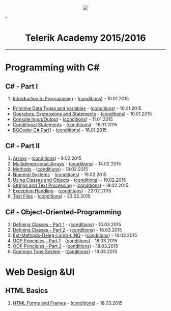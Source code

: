  <p align="center"><a href="http://telerikacademy.com//"><img src="https://github.com/tddold/Telerik-Academy/blob/master/Programming%20with%20C%23/1.%20C%23%20Fundamentals%20I/Presentation/Telerik.png" /></a></p>
 
-<h1 align="center">Telerik Academy 2015/2016</h1>

---

# Programming with C# 

## C# - Part I

1. [Introduction to Programming](https://github.com/tddold/Telerik-Academy/tree/master/Programming%20with%20C%23/1.%20C%23%20Fundamentals%20I/1.%20Intro-Programming-Homework) - ([conditions](https://github.com/TelerikAcademy/CSharp-Part-1/blob/master/1.%20Introduction%20to%20Programming/README.md)) - 10.01.2015
* [Primitive Data Types and Variables](https://github.com/tddold/Telerik-Academy/tree/master/Programming%20with%20C%23/1.%20C%23%20Fundamentals%20I/2.%20Primitive-Data-Types-Variables) - ([conditions](https://github.com/TelerikAcademy/CSharp-Part-1/blob/master/2.%20Data%20Types%20and%20Variables/README.md)) - 10.01.2015
* [Operators, Expressions and Statements](https://github.com/tddold/Telerik-Academy/tree/master/Programming%20with%20C%23/1.%20C%23%20Fundamentals%20I/3.%20Operators%20and%20Expressions) - ([conditions](https://github.com/TelerikAcademy/CSharp-Part-1/blob/master/3.%20Operators%20and%20Expressions/README.md)) - 10.01.2015
* [Console Input/Output](https://github.com/tddold/Telerik-Academy/tree/master/Programming%20with%20C%23/1.%20C%23%20Fundamentals%20I/4.%20Console%20Input-Output) - ([conditions](https://github.com/TelerikAcademy/CSharp-Part-1/blob/master/4.%20Console%20In%20and%20Out/README.md)) - 11.01.2015 
* [Conditional Statements](https://github.com/tddold/Telerik-Academy/tree/master/Programming%20with%20C%23/1.%20C%23%20Fundamentals%20I/5.%20Conditional%20Statements) - ([conditions](https://github.com/TelerikAcademy/CSharp-Part-1/blob/master/6.%20Loops/README.md)) - 16.01.2015
* [BGCoder C# Part1](https://github.com/tddold/Telerik-Academy/tree/master/Programming%20with%20C%23/1.%20C%23%20Fundamentals%20I/0.%20BGCoder%20C%23Part1) - ([conditions](http://bgcoder.com/Contests/#!/List/ByCategory/23/Telerik-Software-Academy)) - 16.01.2015

## C# - Part II

1. [Arrays](https://github.com/tddold/Telerik-Academy/tree/master/Programming%20with%20C%23/2.%20C%23%20Fundamentals%20II/HW-Telerik-Academy/01.%20Arrays) - ([conditions](https://github.com/TelerikAcademy/CSharp-Part-2/blob/master/01.%20Arrays/README.md)) - 9.02.2015
2. [Multidimensional-Arrays](https://github.com/tddold/Telerik-Academy/tree/master/Programming%20with%20C%23/2.%20C%23%20Fundamentals%20II/HW-Telerik-Academy/02.%20Multidim%20Arrays) - ([conditions](https://github.com/TelerikAcademy/CSharp-Part-2/blob/master/02.%20Multidimensional%20Arrays/README.md)) - 14.02.2015
3. [Methods](https://github.com/tddold/Telerik-Academy/tree/master/Programming%20with%20C%23/2.%20C%23%20Fundamentals%20II/HW-Telerik-Academy/03.%20Methods) - ([conditions](https://github.com/TelerikAcademy/CSharp-Part-2/tree/master/03.%20Methods)) - 18.02.2015
4. [Numeral Systems](https://github.com/tddold/Telerik-Academy/tree/master/Programming%20with%20C%23/2.%20C%23%20Fundamentals%20II/HW-Telerik-Academy/04.%20Numeral%20Systems) - ([conditions](https://github.com/TelerikAcademy/CSharp-Part-2/tree/master/04.%20Numeral%20Systems)) - 19.02.2015
5. [Using Classes and Objects](https://github.com/tddold/Telerik-Academy/tree/master/Programming%20with%20C%23/2.%20C%23%20Fundamentals%20II/HW-Telerik-Academy/05.%20UsingClassesAndObje) - ([conditions](https://github.com/TelerikAcademy/CSharp-Part-2/tree/master/05.%20Using%20Classes%20and%20Objects)) - 19.02.2015
6. [Strings and Text Processing](https://github.com/tddold/Telerik-Academy/tree/master/Programming%20with%20C%23/2.%20C%23%20Fundamentals%20II/HW-Telerik-Academy/06.%20Strings%20and%20Text%20Pr) - ([conditions](https://github.com/TelerikAcademy/CSharp-Part-2/tree/master/06.%20Strings%20and%20Text%20Processing)) - 19.02.2015
7. [Exception Handling](https://github.com/tddold/Telerik-Academy/tree/master/Programming%20with%20C%23/2.%20C%23%20Fundamentals%20II/HW-Telerik-Academy/07.%20Exception%20Handling) - ([conditions](https://github.com/TelerikAcademy/CSharp-Part-2/tree/master/07.%20Exception%20Handling)) - 22.02.2015
8.  [Text Files](https://github.com/tddold/Telerik-Academy/tree/master/Programming%20with%20C%23/2.%20C%23%20Fundamentals%20II/HW-Telerik-Academy/08.%20Text%20Files) - ([conditions](https://github.com/TelerikAcademy/CSharp-Part-2/tree/master/08.%20Text%20Files)) - 23.02.2015

## C# - Object-Oriented-Programming

1. [Defining Classes - Part 1](https://github.com/tddold/Telerik-Academy/tree/master/Programming%20with%20C%23/3.%20C%23%20OOP/HW/01.%20Defining%20Classes%20-%201) - ([conditions](https://github.com/TelerikAcademy/Object-Oriented-Programming/tree/master/01.%20Defining%20Classes%20-%20Part%201)) - 10.03.2015
2.  [Defining Classes - Part 2](https://github.com/tddold/Telerik-Academy/tree/master/Programming%20with%20C%23/3.%20C%23%20OOP/HW/02.%20Defining%20Classes%20-%202) - ([conditions](https://github.com/TelerikAcademy/Object-Oriented-Programming/tree/master/02.%20Defining%20Classes%20-%20Part%202)) - 16.03.2015
3.  [Ext-Methods-Deleg-Lamb-LINQ](https://github.com/tddold/Telerik-Academy/tree/master/Programming%20with%20C%23/3.%20C%23%20OOP/HW/03.%20Ext-Methods-Deleg-Lamb-LINQ) - ([conditions](https://github.com/TelerikAcademy/Object-Oriented-Programming/tree/master/03.%20Extension-Methods-Delegates-Lambda-LINQ)) - 18.03.2015
4.  [OOP Principles - Part 1](https://github.com/tddold/Telerik-Academy/tree/master/Programming%20with%20C%23/3.%20C%23%20OOP/HW/04.%20OOP%20Principles%20-%20Part%201) - ([conditions](https://github.com/TelerikAcademy/Object-Oriented-Programming/tree/master/04.%20OOP%20Principles%20-%20Part%201)) - 18.03.2015
5.  [OOP Principles - Part 2](https://github.com/tddold/Telerik-Academy/tree/master/Programming%20with%20C%23/3.%20C%23%20OOP/HW/05.%20OOP%20Principles%20-%20Part%202) - ([conditions](https://github.com/TelerikAcademy/Object-Oriented-Programming/tree/master/05.%20OOP%20Principles%20-%20Part%202)) - 18.03.2015
6.  [Common Type System](https://github.com/tddold/Telerik-Academy/tree/master/Programming%20with%20C%23/3.%20C%23%20OOP/HW/06.%20Common%20Type%20System) - ([conditions](https://github.com/TelerikAcademy/Object-Oriented-Programming/tree/master/06.%20Common%20Type%20System/README.md)) - 18.03.2015

# Web Design &UI 

## HTML Basics

1. [HTML Forms and Frames](https://github.com/tddold/Telerik-Academy/tree/master/Web%20Design%20%26UI/1.%20HTML%20Basics/HW/HTML%20Forms%20and%20Frames) - ([conditions](https://github.com/TelerikAcademy/HTML/blob/master/3.%20HTML%20Fundamentals/README.md)) - 18.03.2015
